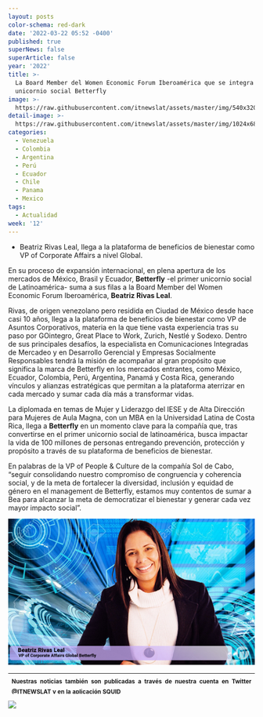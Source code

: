 ```yaml
---
layout: posts
color-schema: red-dark
date: '2022-03-22 05:52 -0400'
published: true
superNews: false
superArticle: false
year: '2022'
title: >-
  La Board Member del Women Economic Forum Iberoamérica que se integra al
  unicornio social Betterfly
image: >-
  https://raw.githubusercontent.com/itnewslat/assets/master/img/540x320/Beatriz-Rivas-Leal-p.jpg
detail-image: >-
  https://raw.githubusercontent.com/itnewslat/assets/master/img/1024x680/Beatriz-Rivas-Leal-g.jpg
categories:
  - Venezuela
  - Colombia
  - Argentina
  - Perú
  - Ecuador
  - Chile
  - Panama
  - Mexico
tags:
  - Actualidad
week: '12'
---
```

- Beatriz Rivas Leal, llega a la plataforma de beneficios de bienestar como VP of Corporate Affairs a nivel Global.

En su proceso de expansión internacional, en plena  apertura de los mercados de México, Brasil y Ecuador, **Betterfly** -el primer unicornio social de Latinoamérica- suma a sus filas a la Board Member del Women Economic Forum Iberoamérica, **Beatriz Rivas Leal**. 

Rivas, de origen venezolano pero residida en Ciudad de México desde hace casi 10 años, llega a la plataforma de beneficios de bienestar como VP de Asuntos Corporativos, materia en la que tiene vasta experiencia tras su paso por GOintegro, Great Place to Work, Zurich, Nestlé y Sodexo. Dentro de sus principales desafíos, la especialista en Comunicaciones Integradas de Mercadeo y en Desarrollo Gerencial y Empresas Socialmente Responsables tendrá la misión de acompañar al gran propósito que significa la marca de Betterfly en los mercados entrantes, como México, Ecuador, Colombia, Perú, Argentina, Panamá y Costa Rica, generando vínculos y alianzas estratégicas que permitan a la plataforma aterrizar en cada mercado y sumar cada día más a transformar vidas. 

La diplomada en temas de Mujer y Liderazgo del IESE y de Alta Dirección para Mujeres de Aula Magna, con un MBA en la Universidad Latina de Costa Rica, llega a **Betterfly** en un momento clave para la compañía que, tras convertirse en el primer unicornio social de latinoamérica, busca impactar la vida de 100 millones de personas entregando prevención, protección y propósito a través de su plataforma de beneficios de bienestar. 

En palabras de la VP of People & Culture de la compañía Sol de Cabo, “seguir consolidando nuestro compromiso de congruencia y coherencia social, y de la meta de fortalecer la diversidad, inclusión y equidad de género en el management de Betterfly, estamos muy contentos de sumar a Bea para alcanzar la meta de democratizar el bienestar y generar cada vez mayor impacto social”.

![](https://raw.githubusercontent.com/itnewslat/assets/master/img/540x320/Beatriz-Rivas-Leal-p.jpg)

<table style="height: 42px;" width="569">
<tbody>
<tr>
<td style="text-align: justify;"><sub><strong>Nuestras noticias también son publicadas a través de nuestra cuenta en Twitter <a href="https://twitter.com/itnewslat?lang=es">@ITNEWSLAT</a> y en la aplicación <a href="https://squidapp.co/en/">SQUID</a></strong></sub></td>
</tr>
</tbody>
</table>

<img src="https://tracker.metricool.com/c3po.jpg?hash=56f88a41e39ab42c063cc51676587a04"/>